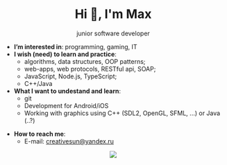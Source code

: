 <h1 align="center">Hi 👋, I'm Max</h1>
<p align="center">junior software developer</p>

- **I’m interested in**: programming, gaming, IT
- **I wish (need) to learn and practice**:
  - algorithms, data structures, OOP patterns;
  - web-apps, web protocols, RESTful api, SOAP;
  - JavaScript, Node.js, TypeScript;
  - C++/Java
- **What I want to undestand and learn**:
  - git
  - Development for Android/iOS
  - Working with graphics using C++ (SDL2, OpenGL, SFML, ...) or Java (..?)
<!---
- **You can also find my profile at**:
  - [FreeCodeCamp][FCC]
  - [LeetCode][leetcode]
  - [CodeWars][codewars]
--->
- **How to reach me**:
  - E-mail: creativesun@yandex.ru


<p align="center">
  <img src="https://github-readme-stats.vercel.app/api/top-langs/?username=gitoqe&layout=compact&hide=html">
</p>

[FCC]:https://www.freecodecamp.org/cmpoqe
[leetcode]:https://leetcode.com/leetoqe/
[codewars]:https://www.codewars.com/users/gitoqe
